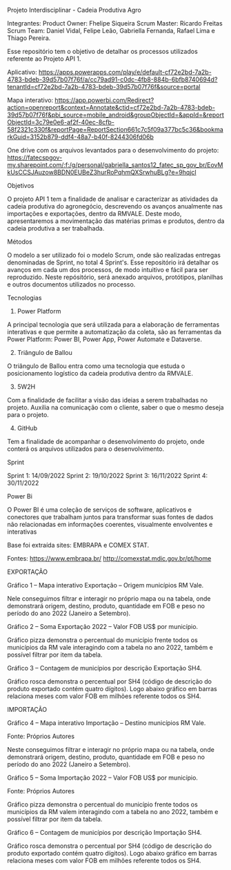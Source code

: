 Projeto Interdisciplinar - Cadeia Produtiva Agro


Integrantes: 
Product Owner: Fhelipe Siqueira
Scrum Master: Ricardo Freitas
Scrum Team: Daniel Vidal, Felipe Leão, Gabriella Fernanda, Rafael Lima e Thiago Pereira.


Esse repositório tem o objetivo de detalhar os processos utilizados referente ao Projeto API 1.

Aplicativo:
https://apps.powerapps.com/play/e/default-cf72e2bd-7a2b-4783-bdeb-39d57b07f76f/a/cc79ad91-c0dc-4fb8-884b-6bfb8740694d?tenantId=cf72e2bd-7a2b-4783-bdeb-39d57b07f76f&source=portal

Mapa interativo:
https://app.powerbi.com/Redirect?action=openreport&context=Annotate&ctid=cf72e2bd-7a2b-4783-bdeb-39d57b07f76f&pbi_source=mobile_android&groupObjectId=&appId=&reportObjectId=3c79e0e6-af2f-40ec-8cfb-58f2321c330f&reportPage=ReportSection661c7c5f09a377bc5c36&bookmarkGuid=3152b879-ddf4-48a7-b40f-8244306fd06b

One drive com os arquivos levantados para o desenvolvimento do projeto:
https://fatecspgov-my.sharepoint.com/:f:/g/personal/gabriella_santos12_fatec_sp_gov_br/EovMkUsCCSJAuzow8BDN0EUBeZ3hurRoPqhmQXSrwhuBLg?e=9hqjcl


Objetivos

O projeto API 1 tem a finalidade de analisar e caracterizar as atividades da cadeia produtiva do agronegócio, descrevendo os avanços anualmente nas importações e exportações, dentro da RMVALE. Deste modo, apresentaremos a movimentação das matérias primas e produtos, dentro da cadeia produtiva a ser trabalhada.


Métodos

O modelo a ser utilizado foi o modelo Scrum, onde são realizadas entregas denominadas de Sprint, no total 4 Sprint's. Esse repositório irá detalhar os avanços em cada um dos processos, de modo intuitivo e fácil para ser reproduzido. Neste repósitório, será anexado arquivos, protótipos, planilhas e outros documentos utilizados no processo.


Tecnologias

1. Power Platform

A principal tecnologia que será utilizada para a elaboração de ferramentas interativas e que permite a automatização da coleta, são as ferramentas da Power Platform: Power BI, Power App, Power Automate e Dataverse.

2. Triângulo de Ballou

O triângulo de Ballou entra como uma tecnologia que estuda o posicionamento logístico da cadeia produtiva dentro da RMVALE.

3. 5W2H

Com a finalidade de facilitar a visão das ideias a serem trabalhadas no projeto. Auxilia na comunicação com o cliente, saber o que o mesmo deseja para o projeto.

4. GitHub

Tem a finalidade de acompanhar o desenvolvimento do projeto, onde conterá os arquivos utilizados para o desenvolvimento.


Sprint

Sprint 1: 14/09/2022
Sprint 2: 19/10/2022
Sprint 3: 16/11/2022
Sprint 4: 30/11/2022

Power Bi 

O Power BI é uma coleção de serviços de software, aplicativos e conectores que trabalham juntos para transformar suas fontes de dados não relacionadas em informações coerentes, visualmente envolventes e interativas 

Base foi extraída sites: EMBRAPA e COMEX STAT. 
 
Fontes: https://www.embrapa.br/ 
http://comexstat.mdic.gov.br/pt/home 

 

EXPORTAÇÃO 

 

Gráfico 1 – Mapa interativo Exportação – Origem municípios RM Vale. 

Nele conseguimos filtrar e interagir no próprio mapa ou na tabela, onde demonstrará origem, destino, produto, quantidade em FOB e peso no período do ano 2022 (Janeiro a Setembro). 

Gráfico 2 – Soma Exportação 2022 – Valor FOB US$ por município. 
 
Gráfico pizza demonstra o percentual do município frente todos os municípios da RM vale interagindo com a tabela no ano 2022, também e possível filtrar por item da tabela. 

Gráfico 3 – Contagem de municípios por descrição Exportação SH4.   
 
Gráfico rosca demonstra o percentual por SH4 (código de descrição do produto exportado contém quatro dígitos). Logo abaixo gráfico em barras relaciona meses com valor FOB em milhões referente todos os SH4. 

 

 

 

 

 

IMPORTAÇÃO 

 Gráfico 4 – Mapa interativo Importação – Destino municípios RM Vale.  

Fonte: Próprios Autores 

 

Neste conseguimos filtrar e interagir no próprio mapa ou na tabela, onde demonstrará origem, destino, produto, quantidade em FOB e peso no período do ano 2022 (Janeiro a Setembro). 


Gráfico 5 – Soma Importação 2022 – Valor FOB US$ por município. 

Fonte: Próprios Autores 


Gráfico pizza demonstra o percentual do município frente todos os municípios da RM valem interagindo com a tabela no ano 2022, também e possível filtrar por item da tabela. 

 
Gráfico 6 – Contagem de municípios por descrição Importação SH4.  
 
Gráfico rosca demonstra o percentual por SH4 (código de descrição do produto exportado contém quatro dígitos). Logo abaixo gráfico em barras relaciona meses com valor FOB em milhões referente todos os SH4. 


